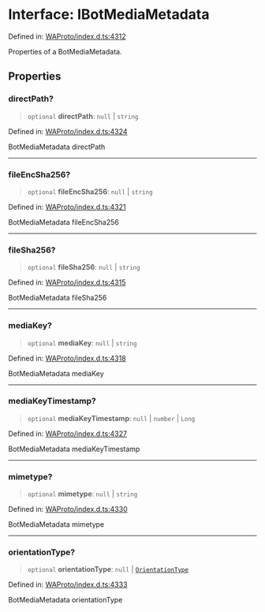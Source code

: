 # Interface: IBotMediaMetadata

Defined in: [WAProto/index.d.ts:4312](https://github.com/Fokusdotid/bail/blob/fcd0cec6f26de1fb545eb2e03fa5c63fbad99d3d/WAProto/index.d.ts#L4312)

Properties of a BotMediaMetadata.

## Properties

### directPath?

> `optional` **directPath**: `null` \| `string`

Defined in: [WAProto/index.d.ts:4324](https://github.com/Fokusdotid/bail/blob/fcd0cec6f26de1fb545eb2e03fa5c63fbad99d3d/WAProto/index.d.ts#L4324)

BotMediaMetadata directPath

***

### fileEncSha256?

> `optional` **fileEncSha256**: `null` \| `string`

Defined in: [WAProto/index.d.ts:4321](https://github.com/Fokusdotid/bail/blob/fcd0cec6f26de1fb545eb2e03fa5c63fbad99d3d/WAProto/index.d.ts#L4321)

BotMediaMetadata fileEncSha256

***

### fileSha256?

> `optional` **fileSha256**: `null` \| `string`

Defined in: [WAProto/index.d.ts:4315](https://github.com/Fokusdotid/bail/blob/fcd0cec6f26de1fb545eb2e03fa5c63fbad99d3d/WAProto/index.d.ts#L4315)

BotMediaMetadata fileSha256

***

### mediaKey?

> `optional` **mediaKey**: `null` \| `string`

Defined in: [WAProto/index.d.ts:4318](https://github.com/Fokusdotid/bail/blob/fcd0cec6f26de1fb545eb2e03fa5c63fbad99d3d/WAProto/index.d.ts#L4318)

BotMediaMetadata mediaKey

***

### mediaKeyTimestamp?

> `optional` **mediaKeyTimestamp**: `null` \| `number` \| `Long`

Defined in: [WAProto/index.d.ts:4327](https://github.com/Fokusdotid/bail/blob/fcd0cec6f26de1fb545eb2e03fa5c63fbad99d3d/WAProto/index.d.ts#L4327)

BotMediaMetadata mediaKeyTimestamp

***

### mimetype?

> `optional` **mimetype**: `null` \| `string`

Defined in: [WAProto/index.d.ts:4330](https://github.com/Fokusdotid/bail/blob/fcd0cec6f26de1fb545eb2e03fa5c63fbad99d3d/WAProto/index.d.ts#L4330)

BotMediaMetadata mimetype

***

### orientationType?

> `optional` **orientationType**: `null` \| [`OrientationType`](../namespaces/BotMediaMetadata/enumerations/OrientationType.md)

Defined in: [WAProto/index.d.ts:4333](https://github.com/Fokusdotid/bail/blob/fcd0cec6f26de1fb545eb2e03fa5c63fbad99d3d/WAProto/index.d.ts#L4333)

BotMediaMetadata orientationType
